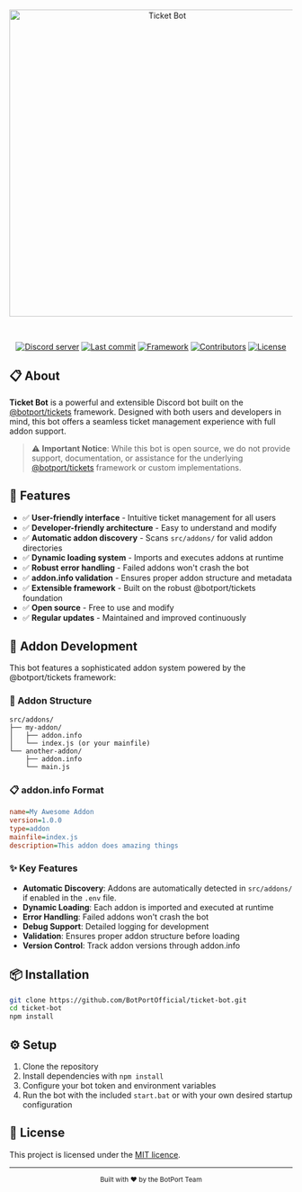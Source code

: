 <div align="center">
	<br />
	<p>
		<img src="https://raw.githubusercontent.com/BotPortOfficial/ticket-bot/main/.github/workflows/banner.png" width="546" alt="Ticket Bot" />
	</p>
	<p>
</a>
</p>
	<br />
	<p>
	    <a href="https://discord.gg/sRyU4GFraG"><img src="https://img.shields.io/discord/1383201315072639058?color=5865F2&logo=discord&logoColor=white" alt="Discord server" /></a>
		<a href="https://github.com/BotPortOfficial/ticket-bot"><img src="https://img.shields.io/github/last-commit/BotPortOfficial/ticket-bot?logo=github&logoColor=white&style=flat-square" alt="Last commit" /></a>
		<a href="https://www.npmjs.com/package/@botport/tickets"><img src="https://img.shields.io/badge/framework-%40botport%2Ftickets-blue?style=flat-square" alt="Framework" /></a>
		<a href="https://github.com/BotPortOfficial/ticket-bot/graphs/contributors"><img src="https://img.shields.io/github/contributors/BotPortOfficial/ticket-bot?logo=github&logoColor=white&color=blue&style=flat-square" alt="Contributors" /></a>
		<a href="https://github.com/BotPortOfficial/ticket-bot/blob/main/LICENSE"><img src="https://img.shields.io/github/license/BotPortOfficial/ticket-bot?style=flat-square" alt="License" /></a>
</div>
</div>

## 📋 About

**Ticket Bot** is a powerful and extensible Discord bot built on the [@botport/tickets](https://github.com/BotPortOfficial/tickets) framework. Designed with both users and developers in mind, this bot offers a seamless ticket management experience with full addon support.

> ⚠️ **Important Notice**: While this bot is open source, we do not provide support, documentation, or assistance for the underlying [@botport/tickets](https://github.com/BotPortOfficial/tickets) framework or custom implementations.

## 🚀 Features

- ✅ **User-friendly interface** - Intuitive ticket management for all users
- ✅ **Developer-friendly architecture** - Easy to understand and modify
- ✅ **Automatic addon discovery** - Scans `src/addons/` for valid addon directories
- ✅ **Dynamic loading system** - Imports and executes addons at runtime
- ✅ **Robust error handling** - Failed addons won't crash the bot
- ✅ **addon.info validation** - Ensures proper addon structure and metadata
- ✅ **Extensible framework** - Built on the robust @botport/tickets foundation
- ✅ **Open source** - Free to use and modify
- ✅ **Regular updates** - Maintained and improved continuously

## 🔧 Addon Development

This bot features a sophisticated addon system powered by the @botport/tickets framework:

### 📁 Addon Structure
```
src/addons/
├── my-addon/
│   ├── addon.info
│   └── index.js (or your mainfile)
└── another-addon/
    ├── addon.info
    └── main.js
```

### 📋 addon.info Format
```ini
name=My Awesome Addon
version=1.0.0
type=addon
mainfile=index.js
description=This addon does amazing things
```

### ✨ Key Features
- **Automatic Discovery**: Addons are automatically detected in `src/addons/` if enabled in the `.env` file.
- **Dynamic Loading**: Each addon is imported and executed at runtime
- **Error Handling**: Failed addons won't crash the bot
- **Debug Support**: Detailed logging for development
- **Validation**: Ensures proper addon structure before loading
- **Version Control**: Track addon versions through addon.info

## 📦 Installation

```bash
git clone https://github.com/BotPortOfficial/ticket-bot.git
cd ticket-bot
npm install
```

## ⚙️ Setup

1. Clone the repository
2. Install dependencies with `npm install`
3. Configure your bot token and environment variables
5. Run the bot with the included `start.bat` or with your own desired startup configuration

## 📄 License

This project is licensed under the [MIT licence](https://github.com/BotPortOfficial/ticket-bot/blob/main/LICENSE).

---

<div align="center">
	<sub>Built with ❤️ by the BotPort Team</sub>
</div>